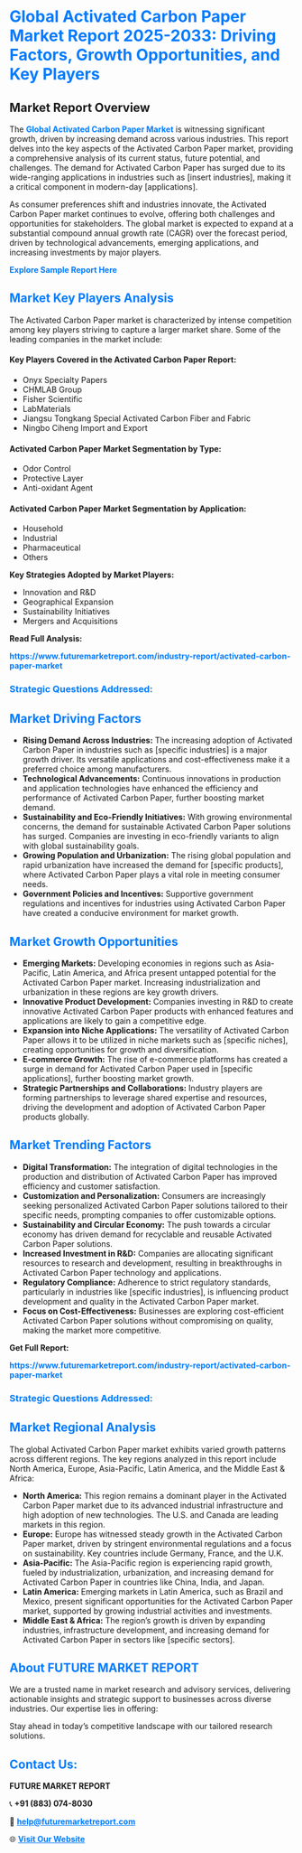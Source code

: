 <h1 style="color: #007BFF;">Global Activated Carbon Paper Market Report 2025-2033: Driving Factors, Growth Opportunities, and Key Players</h1>

<section id="overview">
<h2>Market Report Overview</h2>
<p>The <a href="https://www.futuremarketreport.com/industry-report/activated-carbon-paper-market" style="color: #007BFF; text-decoration: none;"><strong>Global Activated Carbon Paper Market</strong></a> is witnessing significant growth, driven by increasing demand across various industries. This report delves into the key aspects of the Activated Carbon Paper market, providing a comprehensive analysis of its current status, future potential, and challenges. The demand for Activated Carbon Paper has surged due to its wide-ranging applications in industries such as [insert industries], making it a critical component in modern-day [applications].</p>
<p>As consumer preferences shift and industries innovate, the Activated Carbon Paper market continues to evolve, offering both challenges and opportunities for stakeholders. The global market is expected to expand at a substantial compound annual growth rate (CAGR) over the forecast period, driven by technological advancements, emerging applications, and increasing investments by major players.</p>
</section>

<section id="overview">
<p><a href="https://www.futuremarketreport.com/request-sample/reportId=61354" style="color: #007BFF; text-decoration: none;"><strong>Explore Sample Report Here</strong></a></p>
</section>

<section id="key-players">
<h2 style="color: #007BFF;">Market Key Players Analysis</h2>
<p>The Activated Carbon Paper market is characterized by intense competition among key players striving to capture a larger market share. Some of the leading companies in the market include:</p>
<h4>Key Players Covered in the Activated Carbon Paper Report:</h4>
<ul><li>Onyx Specialty Papers</li><li>CHMLAB Group</li><li>Fisher Scientific</li><li>LabMaterials</li><li>Jiangsu Tongkang Special Activated Carbon Fiber and Fabric</li><li>Ningbo Ciheng Import and Export</li></ul>
<h4>Activated Carbon Paper Market Segmentation by Type:</h4>
<ul><li>Odor Control</li><li>Protective Layer</li><li>Anti-oxidant Agent</li></ul>

<h4>Activated Carbon Paper Market Segmentation by Application:</h4>
<ul><li>Household</li><li>Industrial</li><li>Pharmaceutical</li><li>Others</li></ul>
<p><strong>Key Strategies Adopted by Market Players:</strong></p>
<ul>
<li>Innovation and R&D</li>
<li>Geographical Expansion</li>
<li>Sustainability Initiatives</li>
<li>Mergers and Acquisitions</li>
</ul>
</section>

<section>
<p><strong>Read Full Analysis: </strong></p><a href="https://www.futuremarketreport.com/industry-report/activated-carbon-paper-market" style="color: #007BFF; text-decoration: none;"><strong>https://www.futuremarketreport.com/industry-report/activated-carbon-paper-market</strong></a>
<h3 style="color: #007BFF;">Strategic Questions Addressed:</h3>
</section>

<section id="driving-factors">
<h2 style="color: #007BFF;">Market Driving Factors</h2>
<ul>
<li><strong>Rising Demand Across Industries:</strong> The increasing adoption of Activated Carbon Paper in industries such as [specific industries] is a major growth driver. Its versatile applications and cost-effectiveness make it a preferred choice among manufacturers.</li>
<li><strong>Technological Advancements:</strong> Continuous innovations in production and application technologies have enhanced the efficiency and performance of Activated Carbon Paper, further boosting market demand.</li>
<li><strong>Sustainability and Eco-Friendly Initiatives:</strong> With growing environmental concerns, the demand for sustainable Activated Carbon Paper solutions has surged. Companies are investing in eco-friendly variants to align with global sustainability goals.</li>
<li><strong>Growing Population and Urbanization:</strong> The rising global population and rapid urbanization have increased the demand for [specific products], where Activated Carbon Paper plays a vital role in meeting consumer needs.</li>
<li><strong>Government Policies and Incentives:</strong> Supportive government regulations and incentives for industries using Activated Carbon Paper have created a conducive environment for market growth.</li>
</ul>
</section>

<section id="growth-opportunities">
<h2 style="color: #007BFF;">Market Growth Opportunities</h2>
<ul>
<li><strong>Emerging Markets:</strong> Developing economies in regions such as Asia-Pacific, Latin America, and Africa present untapped potential for the Activated Carbon Paper market. Increasing industrialization and urbanization in these regions are key growth drivers.</li>
<li><strong>Innovative Product Development:</strong> Companies investing in R&D to create innovative Activated Carbon Paper products with enhanced features and applications are likely to gain a competitive edge.</li>
<li><strong>Expansion into Niche Applications:</strong> The versatility of Activated Carbon Paper allows it to be utilized in niche markets such as [specific niches], creating opportunities for growth and diversification.</li>
<li><strong>E-commerce Growth:</strong> The rise of e-commerce platforms has created a surge in demand for Activated Carbon Paper used in [specific applications], further boosting market growth.</li>
<li><strong>Strategic Partnerships and Collaborations:</strong> Industry players are forming partnerships to leverage shared expertise and resources, driving the development and adoption of Activated Carbon Paper products globally.</li>
</ul>
</section>

<section id="trending-factors">
<h2 style="color: #007BFF;">Market Trending Factors</h2>
<ul>
<li><strong>Digital Transformation:</strong> The integration of digital technologies in the production and distribution of Activated Carbon Paper has improved efficiency and customer satisfaction.</li>
<li><strong>Customization and Personalization:</strong> Consumers are increasingly seeking personalized Activated Carbon Paper solutions tailored to their specific needs, prompting companies to offer customizable options.</li>
<li><strong>Sustainability and Circular Economy:</strong> The push towards a circular economy has driven demand for recyclable and reusable Activated Carbon Paper solutions.</li>
<li><strong>Increased Investment in R&D:</strong> Companies are allocating significant resources to research and development, resulting in breakthroughs in Activated Carbon Paper technology and applications.</li>
<li><strong>Regulatory Compliance:</strong> Adherence to strict regulatory standards, particularly in industries like [specific industries], is influencing product development and quality in the Activated Carbon Paper market.</li>
<li><strong>Focus on Cost-Effectiveness:</strong> Businesses are exploring cost-efficient Activated Carbon Paper solutions without compromising on quality, making the market more competitive.</li>
</ul>
</section>

<section>
<p><strong>Get Full Report: </strong></p><a href="https://www.futuremarketreport.com/industry-report/activated-carbon-paper-market" style="color: #007BFF; text-decoration: none;"><strong>https://www.futuremarketreport.com/industry-report/activated-carbon-paper-market</strong></a>
<h3 style="color: #007BFF;">Strategic Questions Addressed:</h3>
</section>


<section id="regional-analysis">
<h2 style="color: #007BFF;">Market Regional Analysis</h2>
<p>The global Activated Carbon Paper market exhibits varied growth patterns across different regions. The key regions analyzed in this report include North America, Europe, Asia-Pacific, Latin America, and the Middle East & Africa:</p>
<ul>
<li><strong>North America:</strong> This region remains a dominant player in the Activated Carbon Paper market due to its advanced industrial infrastructure and high adoption of new technologies. The U.S. and Canada are leading markets in this region.</li>
<li><strong>Europe:</strong> Europe has witnessed steady growth in the Activated Carbon Paper market, driven by stringent environmental regulations and a focus on sustainability. Key countries include Germany, France, and the U.K.</li>
<li><strong>Asia-Pacific:</strong> The Asia-Pacific region is experiencing rapid growth, fueled by industrialization, urbanization, and increasing demand for Activated Carbon Paper in countries like China, India, and Japan.</li>
<li><strong>Latin America:</strong> Emerging markets in Latin America, such as Brazil and Mexico, present significant opportunities for the Activated Carbon Paper market, supported by growing industrial activities and investments.</li>
<li><strong>Middle East & Africa:</strong> The region’s growth is driven by expanding industries, infrastructure development, and increasing demand for Activated Carbon Paper in sectors like [specific sectors].</li>
</ul>
</section>

<footer>
<h2 style="color: #007BFF;">About FUTURE MARKET REPORT</h2>
<p>We are a trusted name in market research and advisory services, delivering actionable insights and strategic support to businesses across diverse industries. Our expertise lies in offering:</p>

<p>Stay ahead in today’s competitive landscape with our tailored research solutions.</p>

<h2 style="color: #007BFF;">Contact Us:</h2>
<p><strong>FUTURE MARKET REPORT</strong></p>
<p>📞 <strong>+91 (883) 074-8030</strong></p>
<p>📧 <strong><a href="mailto:help@futuremarketreport.com" style="color: #007BFF;">help@futuremarketreport.com</a></strong></p>
<p>🌐 <strong><a href="https://www.futuremarketreport.com/" style="color: #007BFF;">Visit Our Website</a></strong></p>
</footer>